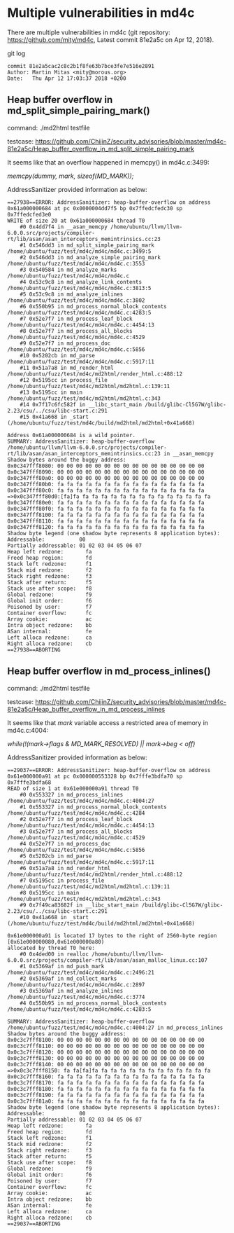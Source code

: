 # Multiple vulnerabilities in md4c
There are multiple vulnerabilities in md4c (git repository: https://github.com/mity/md4c, Latest commit 81e2a5c  on Apr 12, 2018).

git log 

    commit 81e2a5cac2c8c2b1f8fe63b7bce3fe7e516e2891
    Author: Martin Mitas <mity@morous.org>
    Date:   Thu Apr 12 17:03:37 2018 +0200

## Heap buffer overflow in md_split_simple_pairing_mark()

command: ./md2html testfile

testcase: https://github.com/ChijinZ/security_advisories/blob/master/md4c-81e2a5c/Heap_buffer_overflow_in_md_split_simple_pairing_mark

It seems like that an overflow happened in memcpy() in md4c.c:3499:

*memcpy(dummy, mark, sizeof(MD_MARK));*

AddressSanitizer provided information as below:

    ==27938==ERROR: AddressSanitizer: heap-buffer-overflow on address 0x61a000000684 at pc 0x0000004dd7f5 bp 0x7ffedcfedc30 sp 0x7ffedcfed3e0
    WRITE of size 20 at 0x61a000000684 thread T0
        #0 0x4dd7f4 in __asan_memcpy /home/ubuntu/llvm/llvm-6.0.0.src/projects/compiler-rt/lib/asan/asan_interceptors_memintrinsics.cc:23
        #1 0x546dd3 in md_split_simple_pairing_mark /home/ubuntu/fuzz/test/md4c/md4c/md4c.c:3499:5
        #2 0x546dd3 in md_analyze_simple_pairing_mark /home/ubuntu/fuzz/test/md4c/md4c/md4c.c:3553
        #3 0x540584 in md_analyze_marks /home/ubuntu/fuzz/test/md4c/md4c/md4c.c
        #4 0x53c9c8 in md_analyze_link_contents /home/ubuntu/fuzz/test/md4c/md4c/md4c.c:3813:5
        #5 0x53c9c8 in md_analyze_inlines /home/ubuntu/fuzz/test/md4c/md4c/md4c.c:3802
        #6 0x550b95 in md_process_normal_block_contents /home/ubuntu/fuzz/test/md4c/md4c/md4c.c:4283:5
        #7 0x52e7f7 in md_process_leaf_block /home/ubuntu/fuzz/test/md4c/md4c/md4c.c:4454:13
        #8 0x52e7f7 in md_process_all_blocks /home/ubuntu/fuzz/test/md4c/md4c/md4c.c:4529
        #9 0x52e7f7 in md_process_doc /home/ubuntu/fuzz/test/md4c/md4c/md4c.c:5856
        #10 0x5202cb in md_parse /home/ubuntu/fuzz/test/md4c/md4c/md4c.c:5917:11
        #11 0x51a7a8 in md_render_html /home/ubuntu/fuzz/test/md4c/md2html/render_html.c:488:12
        #12 0x5195cc in process_file /home/ubuntu/fuzz/test/md4c/md2html/md2html.c:139:11
        #13 0x5195cc in main /home/ubuntu/fuzz/test/md4c/md2html/md2html.c:343
        #14 0x7f17c6fc582f in __libc_start_main /build/glibc-Cl5G7W/glibc-2.23/csu/../csu/libc-start.c:291
        #15 0x41a668 in _start (/home/ubuntu/fuzz/test/md4c/build/md2html/md2html+0x41a668)

    Address 0x61a000000684 is a wild pointer.
    SUMMARY: AddressSanitizer: heap-buffer-overflow /home/ubuntu/llvm/llvm-6.0.0.src/projects/compiler-rt/lib/asan/asan_interceptors_memintrinsics.cc:23 in __asan_memcpy
    Shadow bytes around the buggy address:
    0x0c347fff8080: 00 00 00 00 00 00 00 00 00 00 00 00 00 00 00 00
    0x0c347fff8090: 00 00 00 00 00 00 00 00 00 00 00 00 00 00 00 00
    0x0c347fff80a0: 00 00 00 00 00 00 00 00 00 00 00 00 00 00 00 00
    0x0c347fff80b0: fa fa fa fa fa fa fa fa fa fa fa fa fa fa fa fa
    0x0c347fff80c0: fa fa fa fa fa fa fa fa fa fa fa fa fa fa fa fa
    =>0x0c347fff80d0:[fa]fa fa fa fa fa fa fa fa fa fa fa fa fa fa fa
    0x0c347fff80e0: fa fa fa fa fa fa fa fa fa fa fa fa fa fa fa fa
    0x0c347fff80f0: fa fa fa fa fa fa fa fa fa fa fa fa fa fa fa fa
    0x0c347fff8100: fa fa fa fa fa fa fa fa fa fa fa fa fa fa fa fa
    0x0c347fff8110: fa fa fa fa fa fa fa fa fa fa fa fa fa fa fa fa
    0x0c347fff8120: fa fa fa fa fa fa fa fa fa fa fa fa fa fa fa fa
    Shadow byte legend (one shadow byte represents 8 application bytes):
    Addressable:           00
    Partially addressable: 01 02 03 04 05 06 07 
    Heap left redzone:       fa
    Freed heap region:       fd
    Stack left redzone:      f1
    Stack mid redzone:       f2
    Stack right redzone:     f3
    Stack after return:      f5
    Stack use after scope:   f8
    Global redzone:          f9
    Global init order:       f6
    Poisoned by user:        f7
    Container overflow:      fc
    Array cookie:            ac
    Intra object redzone:    bb
    ASan internal:           fe
    Left alloca redzone:     ca
    Right alloca redzone:    cb
    ==27938==ABORTING

## Heap buffer overflow in md_process_inlines()

command: ./md2html testfile

testcase: https://github.com/ChijinZ/security_advisories/blob/master/md4c-81e2a5c/Heap_buffer_overflow_in_md_process_inlines

It seems like that *mark* variable access a restricted area of memory in md4c.c:4004:

*while(!(mark->flags & MD_MARK_RESOLVED)  ||  mark->beg < off)*

AddressSanitizer provided information as below:

    ==29037==ERROR: AddressSanitizer: heap-buffer-overflow on address 0x61e000000a91 at pc 0x000000553328 bp 0x7fffe3bdfa70 sp 0x7fffe3bdfa68
    READ of size 1 at 0x61e000000a91 thread T0
        #0 0x553327 in md_process_inlines /home/ubuntu/fuzz/test/md4c/md4c/md4c.c:4004:27
        #1 0x553327 in md_process_normal_block_contents /home/ubuntu/fuzz/test/md4c/md4c/md4c.c:4284
        #2 0x52e7f7 in md_process_leaf_block /home/ubuntu/fuzz/test/md4c/md4c/md4c.c:4454:13
        #3 0x52e7f7 in md_process_all_blocks /home/ubuntu/fuzz/test/md4c/md4c/md4c.c:4529
        #4 0x52e7f7 in md_process_doc /home/ubuntu/fuzz/test/md4c/md4c/md4c.c:5856
        #5 0x5202cb in md_parse /home/ubuntu/fuzz/test/md4c/md4c/md4c.c:5917:11
        #6 0x51a7a8 in md_render_html /home/ubuntu/fuzz/test/md4c/md2html/render_html.c:488:12
        #7 0x5195cc in process_file /home/ubuntu/fuzz/test/md4c/md2html/md2html.c:139:11
        #8 0x5195cc in main /home/ubuntu/fuzz/test/md4c/md2html/md2html.c:343
        #9 0x7f49ca83682f in __libc_start_main /build/glibc-Cl5G7W/glibc-2.23/csu/../csu/libc-start.c:291
        #10 0x41a668 in _start (/home/ubuntu/fuzz/test/md4c/build/md2html/md2html+0x41a668)

    0x61e000000a91 is located 17 bytes to the right of 2560-byte region [0x61e000000080,0x61e000000a80)
    allocated by thread T0 here:
        #0 0x4ded00 in realloc /home/ubuntu/llvm/llvm-6.0.0.src/projects/compiler-rt/lib/asan/asan_malloc_linux.cc:107
        #1 0x5369af in md_push_mark /home/ubuntu/fuzz/test/md4c/md4c/md4c.c:2496:21
        #2 0x5369af in md_collect_marks /home/ubuntu/fuzz/test/md4c/md4c/md4c.c:2897
        #3 0x5369af in md_analyze_inlines /home/ubuntu/fuzz/test/md4c/md4c/md4c.c:3774
        #4 0x550b95 in md_process_normal_block_contents /home/ubuntu/fuzz/test/md4c/md4c/md4c.c:4283:5

    SUMMARY: AddressSanitizer: heap-buffer-overflow /home/ubuntu/fuzz/test/md4c/md4c/md4c.c:4004:27 in md_process_inlines
    Shadow bytes around the buggy address:
    0x0c3c7fff8100: 00 00 00 00 00 00 00 00 00 00 00 00 00 00 00 00
    0x0c3c7fff8110: 00 00 00 00 00 00 00 00 00 00 00 00 00 00 00 00
    0x0c3c7fff8120: 00 00 00 00 00 00 00 00 00 00 00 00 00 00 00 00
    0x0c3c7fff8130: 00 00 00 00 00 00 00 00 00 00 00 00 00 00 00 00
    0x0c3c7fff8140: 00 00 00 00 00 00 00 00 00 00 00 00 00 00 00 00
    =>0x0c3c7fff8150: fa fa[fa]fa fa fa fa fa fa fa fa fa fa fa fa fa
    0x0c3c7fff8160: fa fa fa fa fa fa fa fa fa fa fa fa fa fa fa fa
    0x0c3c7fff8170: fa fa fa fa fa fa fa fa fa fa fa fa fa fa fa fa
    0x0c3c7fff8180: fa fa fa fa fa fa fa fa fa fa fa fa fa fa fa fa
    0x0c3c7fff8190: fa fa fa fa fa fa fa fa fa fa fa fa fa fa fa fa
    0x0c3c7fff81a0: fa fa fa fa fa fa fa fa fa fa fa fa fa fa fa fa
    Shadow byte legend (one shadow byte represents 8 application bytes):
    Addressable:           00
    Partially addressable: 01 02 03 04 05 06 07 
    Heap left redzone:       fa
    Freed heap region:       fd
    Stack left redzone:      f1
    Stack mid redzone:       f2
    Stack right redzone:     f3
    Stack after return:      f5
    Stack use after scope:   f8
    Global redzone:          f9
    Global init order:       f6
    Poisoned by user:        f7
    Container overflow:      fc
    Array cookie:            ac
    Intra object redzone:    bb
    ASan internal:           fe
    Left alloca redzone:     ca
    Right alloca redzone:    cb
    ==29037==ABORTING
